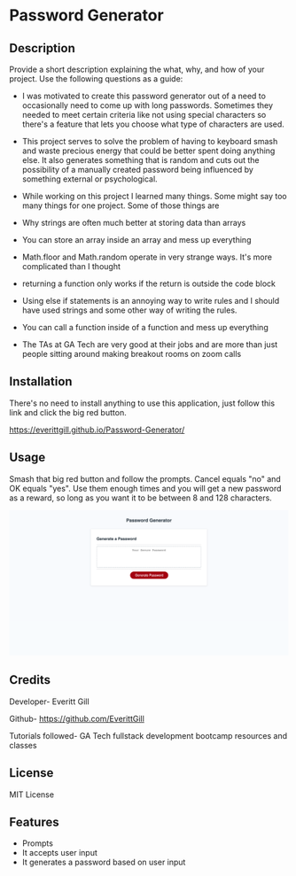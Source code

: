 # Password Generator

## Description

Provide a short description explaining the what, why, and how of your project. Use the following questions as a guide:


- I was motivated to create this password generator out of a need to occasionally need to come up with long passwords. Sometimes they needed to meet certain criteria like not using special characters so there's a feature that lets you choose what type of characters are used.

- This project serves to solve the problem of having to keyboard smash and waste precious energy that could be better spent doing anything else. It also generates something that is random and cuts out the possibility of a manually created password being influenced by something external or psychological.

- While working on this project I learned many things. Some might say too many things for one project. Some of those things are
- Why strings are often much better at storing data than arrays
- You can store an array inside an array and mess up everything
- Math.floor and Math.random operate in very strange ways. It's more complicated than I thought
- returning a function only works if the return is outside the code block
- Using else if statements is an annoying way to write rules and I should have used strings and some other way of writing the rules.
- You can call a function inside of a function and mess up everything
- The TAs at GA Tech are very good at their jobs and are more than just people sitting around making breakout rooms on zoom calls



## Installation

There's no need to install anything to use this application, just follow this link and click the big red button. 

https://everittgill.github.io/Password-Generator/

## Usage

Smash that big red button and follow the prompts. Cancel equals "no" and OK equals "yes". Use them enough times and you will get a new password as a reward, so long as you want it to be between 8 and 128 characters.


![The password generator](assets/images/PasswordGeneratorHomePage.png)


## Credits

Developer- Everitt Gill

Github- https://github.com/EverittGill

Tutorials followed- GA Tech fullstack development bootcamp resources and classes


## License

MIT License


## Features

- Prompts
- It accepts user input
- It generates a password based on user input

